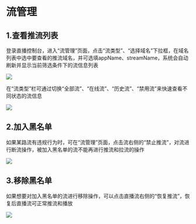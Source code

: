 # 流管理


## 1.查看推流列表

登录直播控制台，进入“流管理”页面，点击“流类型”、“选择域名”下拉框，在域名列表中选中要查看的推流域名，并可选填appName、streamName，系统会自动刷新并显示当前筛选条件下的流信息列表

![](https://github.com/jdcloudcom/cn/blob/cn-Video-on-Demand/image/live-video/54%E6%B5%81%E7%AE%A1%E7%90%86.png)

在“流类型”栏可通过切换“全部流”、“在线流”、“历史流”、“禁用流”来快速查看不同状态的流信息

![](https://github.com/jdcloudcom/cn/blob/cn-Video-on-Demand/image/live-video/55%E6%B5%81%E7%AE%A1%E7%90%86.png)

## 2.加入黑名单

如果某路流有违规行为时，可在“流管理”页面，点击流右侧的“禁止推流”，对流进行断流操作，被加入黑名单的流不能再进行推流和拉流的操作

![](https://github.com/jdcloudcom/cn/blob/cn-Video-on-Demand/image/live-video/56%E6%B5%81%E7%AE%A1%E7%90%86.png)

## 3.移除黑名单

如果想要对加入黑名单的流进行移除操作，可以点击直播流右侧的“恢复推流”，恢复后直播流可正常推流和播放

![](https://github.com/jdcloudcom/cn/blob/cn-Video-on-Demand/image/live-video/57%E6%B5%81%E7%AE%A1%E7%90%86.png)
